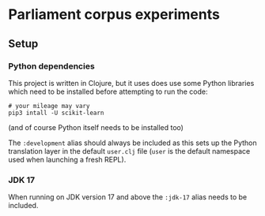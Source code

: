 Parliament corpus experiments
=============================

Setup
-----

### Python dependencies
This project is written in Clojure, but it uses does use some Python libraries which need to be installed before attempting to run the code:

```
# your mileage may vary
pip3 intall -U scikit-learn
```

(and of course Python itself needs to be installed too)

The `:development` alias should always be included as this sets up the Python translation layer in the default `user.clj` file (`user` is the default namespace used when launching a fresh REPL).

### JDK 17
When running on JDK version 17 and above the `:jdk-17` alias needs to be included.
